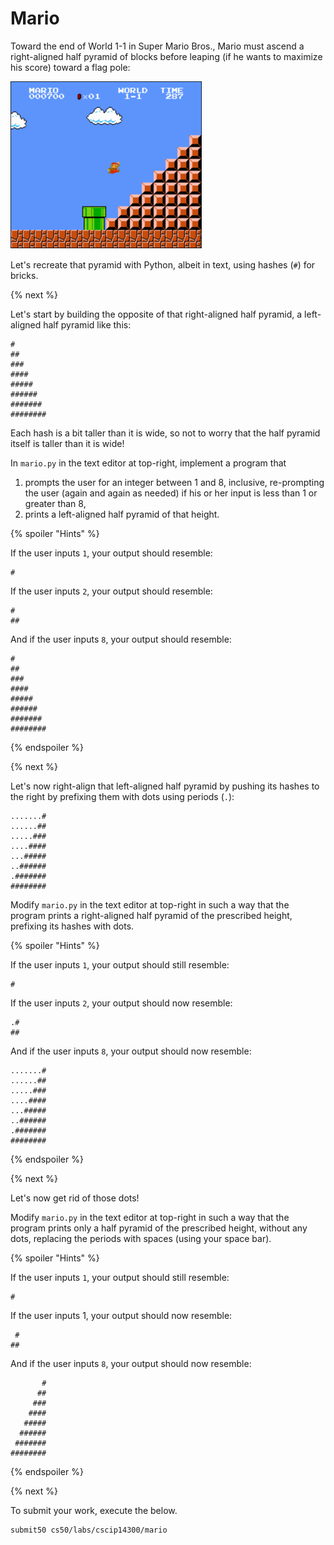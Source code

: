 # Mario

Toward the end of World 1-1 in Super Mario Bros., Mario must ascend a right-aligned half pyramid of blocks before leaping (if he wants to maximize his score) toward a flag pole:

![right-aligned pyramid](mario_right_shifted.png)

Let's recreate that pyramid with Python, albeit in text, using hashes (`#`) for bricks.

{% next %}

Let's start by building the opposite of that right-aligned half pyramid, a left-aligned half pyramid like this:

```
#
##
###
####
#####
######
#######
########
```

Each hash is a bit taller than it is wide, so not to worry that the half pyramid itself is taller than it is wide!

In `mario.py` in the text editor at top-right, implement a program that

1. prompts the user for an integer between 1 and 8, inclusive, re-prompting the user (again and again as needed) if his or her input is less than 1 or greater than 8,
1. prints a left-aligned half pyramid of that height.

{% spoiler "Hints" %}

If the user inputs `1`, your output should resemble:

```
#
```

If the user inputs `2`, your output should resemble:

```
#
##
```

And if the user inputs `8`, your output should resemble:

```
#
##
###
####
#####
######
#######
########
```

{% endspoiler %}

{% next %}

Let's now right-align that left-aligned half pyramid by pushing its hashes to the right by prefixing them with dots using periods (`.`):

```
.......#
......##
.....###
....####
...#####
..######
.#######
########
```

Modify `mario.py` in the text editor at top-right in such a way that the program prints a right-aligned half pyramid of the prescribed height, prefixing its hashes with dots.

{% spoiler "Hints" %}

If the user inputs `1`, your output should still resemble:

```
#
```

If the user inputs `2`, your output should now resemble:

```
.#
##
```

And if the user inputs `8`, your output should now resemble:

```
.......#
......##
.....###
....####
...#####
..######
.#######
########
```

{% endspoiler %}

{% next %}

Let's now get rid of those dots!

Modify `mario.py` in the text editor at top-right in such a way that the program prints only a half pyramid of the prescribed height, without any dots, replacing the periods with spaces (using your space bar).

{% spoiler "Hints" %}

If the user inputs `1`, your output should still resemble:

```
#
```

If the user inputs 1, your output should now resemble:

```
 #
##
```

And if the user inputs `8`, your output should now resemble:

```
       #
      ##
     ###
    ####
   #####
  ######
 #######
########
```

{% endspoiler %}

{% next %}

To submit your work, execute the below.

```
submit50 cs50/labs/cscip14300/mario
```
